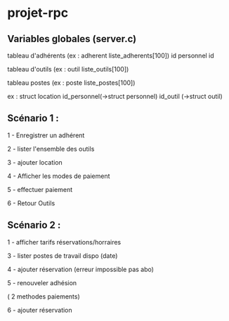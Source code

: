 # projet-rpc

## Variables globales (server.c)

tableau d'adhérents (ex : adherent liste_adherents[100])
id personnel
id

tableau d'outils (ex : outil liste_outils[100])

tableau postes (ex : poste liste_postes[100])


ex :
struct location
    id_personnel(->struct personnel)
    id_outil (->struct outil)

## Scénario 1 :

1 - Enregistrer un adhérent

2 - lister l'ensemble des outils

3 - ajouter location

4 - Afficher les modes de paiement

5 - effectuer paiement

6 - Retour Outils

## Scénario 2 :

1 - afficher tarifs réservations/horraires

3 - lister postes de travail dispo (date)

4 - ajouter réservation (erreur impossible pas abo)

5 - renouveler adhésion

( 2 methodes paiements)

6 - ajouter réservation
